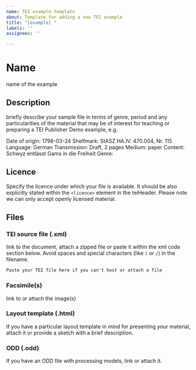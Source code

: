 ```yaml
---
name: TEI example template
about: Template for adding a new TEI example
title: "[example] "
labels: ''
assignees: ''

---
```


# Name

name of the example

## Description

briefly describe your sample file in terms of genre, period and any particularities of the material that may be of interest for teaching or preparing a TEI Publisher Demo example, e.g.

Date of origin: 1798-03-24
Shelfmark: StASZ HA.IV. 470.004, Nr. 115
Language: German
Transmission: Draft, 2 pages
Medium: paper
Content: Schwyz entlässt Gams in die Freiheit
Genre: 

## Licence

Specify the licence under which your file is available. It should be also explicitly stated within the `<licence>` element in the teiHeader. Please note we can only accept openly licensed material.

## Files

### TEI source file (.xml)

link to the document, attach a zipped file or paste it within the xml code section below. Avoid spaces and special characters (like `(` or `/`) in the filename.

```xml
Paste your TEI file here if you can't host or attach a file
```
### Facsimile(s)

link to or attach the image(s)

### Layout template (.html)

If you have a particular layout template in mind for presenting your material, attach it or provide a sketch with a brief description.

### ODD (.odd)

If you have an ODD file with processing models, link or attach it.
